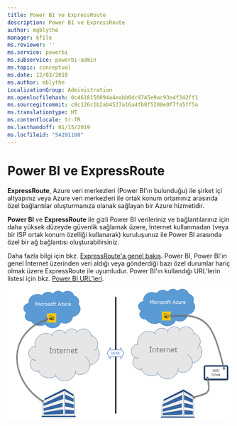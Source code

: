 ```yaml
---
title: Power BI ve ExpressRoute
description: Power BI ve ExpressRoute
author: mgblythe
manager: kfile
ms.reviewer: ''
ms.service: powerbi
ms.subservice: powerbi-admin
ms.topic: conceptual
ms.date: 12/03/2018
ms.author: mblythe
LocalizationGroup: Administration
ms.openlocfilehash: 0c4618150094a4eabb0dc9745e9ac93e4f342ff1
ms.sourcegitcommit: c8c126c1b2ab4527a16a4fb8f5208e0f7fa5ff5a
ms.translationtype: HT
ms.contentlocale: tr-TR
ms.lasthandoff: 01/15/2019
ms.locfileid: "54291108"
---
```

# <a name="power-bi-and-expressroute"></a>Power BI ve ExpressRoute

**ExpressRoute**, Azure veri merkezleri (Power BI'ın bulunduğu) ile şirket içi altyapınız veya Azure veri merkezleri ile ortak konum ortamınız arasında özel bağlantılar oluşturmanıza olanak sağlayan bir Azure hizmetidir.

**Power BI** ve **ExpressRoute** ile gizli Power BI verileriniz ve bağlantılarınız için daha yüksek düzeyde güvenlik sağlamak üzere, İnternet kullanmadan (veya bir ISP ortak konum özelliği kullanarak) kuruluşunuz ile Power BI arasında özel bir ağ bağlantısı oluşturabilirsiniz.

Daha fazla bilgi için bkz. [ExpressRoute'a genel bakış](/azure/expressroute/expressroute-introduction). Power BI, Power BI'ın genel İnternet üzerinden veri aldığı veya gönderdiği bazı özel durumlar hariç olmak üzere ExpressRoute ile uyumludur. Power BI'ın kullandığı URL'lerin listesi için bkz. [Power BI URL'leri](power-bi-whitelist-urls.md).

![ExpressRoute diyagramı](media/service-admin-power-bi-expressroute/pbi_expressroute_1.png)